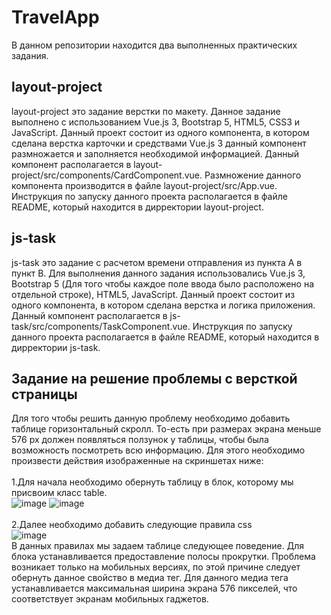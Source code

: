 # TravelApp
В данном репозитории находится два выполненных практических задания.<br/>
## layout-project
layout-project это задание верстки по макету. Данное задание выполнено с использованием Vue.js 3, Bootstrap 5, HTML5, CSS3 и JavaScript. Данный проект состоит из одного компонента, в котором сделана верстка карточки и средствами Vue.js 3 данный компонент размножается и заполняется необходимой информацией. Данный компонент располагается в layout-project/src/components/CardComponent.vue. Размножение данного компонента производится в файле layout-project/src/App.vue. Инструкция по запуску данного проекта располагается в файле README, который находится в дирректории layout-project.<br/>
## js-task
js-task это задание с расчетом времени отправления из пункта А в пункт B. Для выполнения данного задания использовались Vue.js 3, Bootstrap 5 (Для того чтобы каждое поле ввода было расположено на отдельной строке), HTML5, JavaScript. Данный проект состоит из одного компонента, в котором сделана верстка и логика приложения. Данный компонент располагается в js-task/src/components/TaskComponent.vue. Инструкция по запуску данного проекта располагается в файле README, который находится в дирректории js-task.
## Задание на решение проблемы с версткой страницы
Для того чтобы решить данную проблему необходимо добавить таблице горизонтальный скролл. То-есть при размерах экрана меньше 576 px должен появляться ползунок у таблицы, чтобы была возможность посмотреть всю информацию. Для этого необходимо произвести действия изображенные на скриншетах ниже:<br/><br/>
1.Для начала необходимо обернуть таблицу в блок, которому мы присвоим класс table.<br/>
![image](https://user-images.githubusercontent.com/81620056/196059924-3ec65d74-9a85-4bb4-a1d9-9a50d0f9dadc.png)
![image](https://user-images.githubusercontent.com/81620056/196059970-8c68ee88-5947-4af9-a890-c2d0677b4e91.png) <br/> <br/>
2.Далее необходимо добавить следующие правила css<br/>
![image](https://user-images.githubusercontent.com/81620056/196060807-c136583c-4493-46d5-815b-3a594195610c.png) <br/>
В данных правилах мы задаем таблице следующее поведение. Для блока устанавливается предоставление полосы прокрутки. Проблема возникает только на мобильных версиях, по этой причине следует обернуть данное свойство в медиа тег. Для данного медиа тега устанавливается максимальная ширина экрана 576 пикселей, что соответствует экранам мобильных гаджетов.
